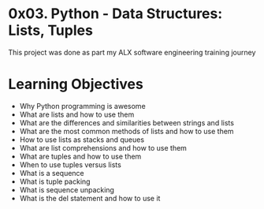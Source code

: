 # 0x03. Python - Data Structures: Lists, Tuples

This project was done as part my ALX software engineering training journey

# Learning Objectives

+ Why Python programming is awesome
+ What are lists and how to use them
+ What are the differences and similarities between strings and lists
+ What are the most common methods of lists and how to use them
+ How to use lists as stacks and queues
+ What are list comprehensions and how to use them
+ What are tuples and how to use them
+ When to use tuples versus lists
+ What is a sequence
+ What is tuple packing
+ What is sequence unpacking
+ What is the del statement and how to use it
